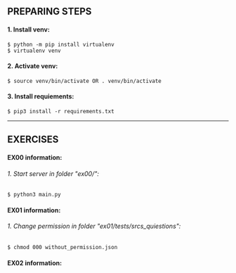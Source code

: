 ## PREPARING STEPS
#### 1. Install venv:
	$ python -m pip install virtualenv
	$ virtualenv venv

#### 2. Activate venv:
	$ source venv/bin/activate OR . venv/bin/activate

#### 3. Install requiements:
	$ pip3 install -r requirements.txt

---
## EXERCISES

#### EX00 information:

###### 1. Start server in folder "ex00/":
```shell
$ python3 main.py
```

#### EX01 information:

###### 1. Change permission in folder "ex01/tests/srcs_quiestions":
```shell
$ chmod 000 without_permission.json
```

#### EX02 information:

